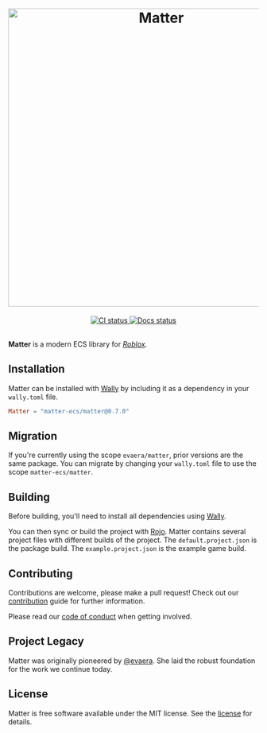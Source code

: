 <div align="center">
	<h1>
    <img src=".moonwave/static/logo.svg" alt="Matter" width="600" />
  </h1>
</div>
<div align="center">
	<a href="https://github.com/matter-ecs/matter/actions/workflows/ci.yaml">
		<img src="https://github.com/matter-ecs/matter/actions/workflows/ci.yaml/badge.svg" alt="CI status">
	</a>
  <a href="https://matter-ecs.github.io/matter/">
		<img src="https://github.com/matter-ecs/matter/actions/workflows/docs.yaml/badge.svg" alt="Docs status">
	</a>
</div>
<br>

**Matter** is a modern ECS library for _[Roblox]_.

[roblox]: https://www.roblox.com/

## Installation

Matter can be installed with [Wally] by including it as a dependency in your
`wally.toml` file.

```toml
Matter = "matter-ecs/matter@0.7.0"
```

## Migration

If you're currently using the scope `evaera/matter`, prior versions are the same
package. You can migrate by changing your `wally.toml` file to use the scope
`matter-ecs/matter`.

## Building

Before building, you'll need to install all dependencies using [Wally].

You can then sync or build the project with [Rojo]. Matter contains several
project files with different builds of the project. The `default.project.json`
is the package build. The `example.project.json` is the example game build.

[rojo]: https://rojo.space/
[wally]: https://wally.run/

## Contributing

Contributions are welcome, please make a pull request! Check out our
[contribution] guide for further information.

Please read our [code of conduct] when getting involved.

[contribution]: CONTRIBUTING.md
[code of conduct]: CODE_OF_CONDUCT.md

## Project Legacy

Matter was originally pioneered by [@evaera](https://www.github.com/evaera). She
laid the robust foundation for the work we continue today.

## License

Matter is free software available under the MIT license. See the [license] for
details.

[license]: LICENSE.md
